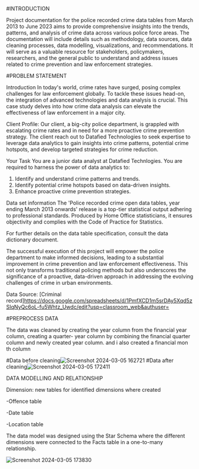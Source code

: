 #INTRODUCTION


Project documentation for the police recorded crime data tables from March 2013 to June 2023 aims to provide comprehensive insights into the trends, patterns, and analysis of crime data across various police force areas. The documentation will include details such as methodology, data sources, data cleaning processes, data modelling, visualizations, and recommendations. It will serve as a valuable resource for stakeholders, policymakers, researchers, and the general public to understand and address issues related to crime prevention and law enforcement strategies.

#PROBLEM STATEMENT


Introduction
In today's world, crime rates have surged, posing complex challenges for law enforcement globally. To tackle these issues head-on, the integration of advanced technologies and data analysis is crucial. This case study delves into how crime data analysis can elevate the effectiveness of law enforcement in a major city.

Client Profile:
Our client, a big-city police department, is grappled with escalating crime rates and in need for a more proactive crime prevention strategy. The client reach out to Datafied Technologies to seek expertise to leverage data analytics to gain insights into crime patterns, potential crime hotspots, and develop targeted strategies for crime reduction.

Your Task
You are a junior data analyst at Datafied Technlogies. You are required to harness the power of data analytics to:

1. Identify and understand crime patterns and trends.
2. Identify potential crime hotspots based on data-driven insights.
3. Enhance proactive crime prevention strategies.


Data set information
The 'Police recorded crime open data tables, year ending March 2013 onwards' release is a top-tier statistical output adhering to professional standards. Produced by Home Office statisticians, it ensures objectivity and complies with the Code of Practice for Statistics.

For further details on the data table specification, consult the data dictionary document.

The successful execution of this project will empower the police department to make informed decisions, leading to a substantial improvement in crime prevention and law enforcement effectiveness. This not only transforms traditional policing methods but also underscores the significance of a proactive, data-driven approach in addressing the evolving challenges of crime in urban environments.

 Data Source: [Criminal record]https://docs.google.com/spreadsheets/d/1PmfXCD1m5srDAy5Xqd5zSIqNyQc6oL-fu5Whtz_Uwdc/edit?usp=classroom_web&authuser=

 #PREPROCESS DATA 

 The data was cleaned by creating the year column from the financial year column, creating a quarter- year column by combining the financial quarter column and newly created year column. and i also created a financial mon th column

#Data before cleaning![Screenshot 2024-03-05 162721](https://github.com/Annie15555/Annie15555/assets/157610325/9663e848-6be2-458d-ae8d-c70733672b6c)
#Data after cleaning![Screenshot 2024-03-05 172411](https://github.com/Annie15555/Annie15555/assets/157610325/115fd740-d2af-4534-b87d-90e187c410c2)


DATA MODELLING AND RELATIONSHIP

Dimension: new tables for identified dimensions where created

-Offence table

-Date table 

-Location table

The data model was designed using the Star Schema where the different dimensions were connected to the Facts table in a one-to-many relationship.

![Screenshot 2024-03-05 173830](https://github.com/Annie15555/Annie15555/assets/157610325/94566964-97c8-4e64-9d28-c8b5915db592)



